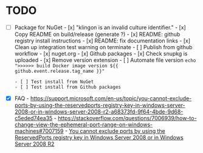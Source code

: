 # TODO

- [ ] Package for NuGet
      - [x] "klingon is an invalid culture identifier."
      - [x] Copy README on build/release (generate ?)
      - [x] README: github registry install instructions
      - [x] README: fix documentation links
      - [x] Clean up integration test warning on terminate
      - [ ] Publish from github workflow
            - [x] nuget.org
            - [x] Github packages
            - [x] Check snupkg is uploaded
            - [x] Remove version extension
            - [ ] Automate file version
            ```
            echo ">>>>>> build Docker image version ${{ github.event.release.tag_name }}"
            ```

      - [ ] Test install from NuGet
      - [ ] Test install from Github packages

- [x] FAQ
      - https://support.microsoft.com/en-us/topic/you-cannot-exclude-ports-by-using-the-reservedports-registry-key-in-windows-server-2008-or-in-windows-server-2008-r2-a68373fd-9f64-4bde-9d68-c5eded74ea35
      - https://stackoverflow.com/questions/7006939/how-to-change-view-the-ephemeral-port-range-on-windows-machines#7007159
      - [You cannot exclude ports by using the ReservedPorts registry key in Windows Server 2008 or in Windows Server 2008 R2](https://support.microsoft.com/en-us/topic/you-cannot-exclude-ports-by-using-the-reservedports-registry-key-in-windows-server-2008-or-in-windows-server-2008-r2-a68373fd-9f64-4bde-9d68-c5eded74ea35)